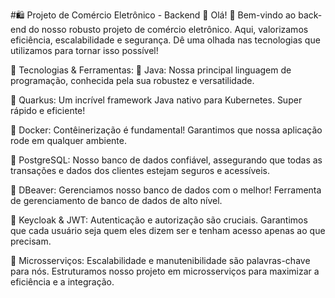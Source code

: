 #🛍️ Projeto de Comércio Eletrônico - Backend 🚀
Olá! 👋 Bem-vindo ao back-end do nosso robusto projeto de comércio eletrônico. Aqui, valorizamos eficiência, escalabilidade e segurança. Dê uma olhada nas tecnologias que utilizamos para tornar isso possível!

🔧 Tecnologias & Ferramentas:
🍵 Java: Nossa principal linguagem de programação, conhecida pela sua robustez e versatilidade.

🌌 Quarkus: Um incrível framework Java nativo para Kubernetes. Super rápido e eficiente!

🐳 Docker: Contêinerização é fundamental! Garantimos que nossa aplicação rode em qualquer ambiente.

🐘 PostgreSQL: Nosso banco de dados confiável, assegurando que todas as transações e dados dos clientes estejam seguros e acessíveis.

🔗 DBeaver: Gerenciamos nosso banco de dados com o melhor! Ferramenta de gerenciamento de banco de dados de alto nível.

🔐 Keycloak & JWT: Autenticação e autorização são cruciais. Garantimos que cada usuário seja quem eles dizem ser e tenham acesso apenas ao que precisam.

🔀 Microsserviços: Escalabilidade e manutenibilidade são palavras-chave para nós. Estruturamos nosso projeto em microsserviços para maximizar a eficiência e a integração.
